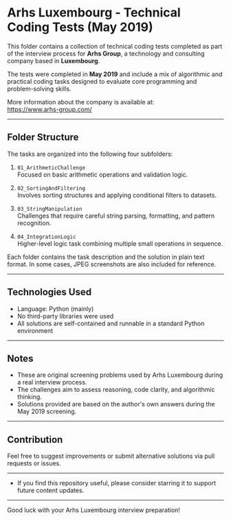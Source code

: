 # Arhs Luxembourg - Technical Coding Tests (May 2019)

This folder contains a collection of technical coding tests completed as part of the interview process for **Arhs Group**, a technology and consulting company based in **Luxembourg**.

The tests were completed in **May 2019** and include a mix of algorithmic and practical coding tasks designed to evaluate core programming and problem-solving skills.

More information about the company is available at:  
https://www.arhs-group.com/

---

## Folder Structure

The tasks are organized into the following four subfolders:

1. `01_ArithmeticChallenge`  
   Focused on basic arithmetic operations and validation logic.

2. `02_SortingAndFiltering`  
   Involves sorting structures and applying conditional filters to datasets.

3. `03_StringManipulation`  
   Challenges that require careful string parsing, formatting, and pattern recognition.

4. `04_IntegrationLogic`  
   Higher-level logic task combining multiple small operations in sequence.

Each folder contains the task description and the solution in plain text format. In some cases, JPEG screenshots are also included for reference.

---

## Technologies Used

- Language: Python (mainly)  
- No third-party libraries were used  
- All solutions are self-contained and runnable in a standard Python environment  

---

## Notes

- These are original screening problems used by Arhs Luxembourg during a real interview process.  
- The challenges aim to assess reasoning, code clarity, and algorithmic thinking.  
- Solutions provided are based on the author's own answers during the May 2019 screening.  

---

## Contribution

Feel free to suggest improvements or submit alternative solutions via pull requests or issues.

---

* If you find this repository useful, please consider starring it to support future content updates.

---

Good luck with your Arhs Luxembourg interview preparation!

